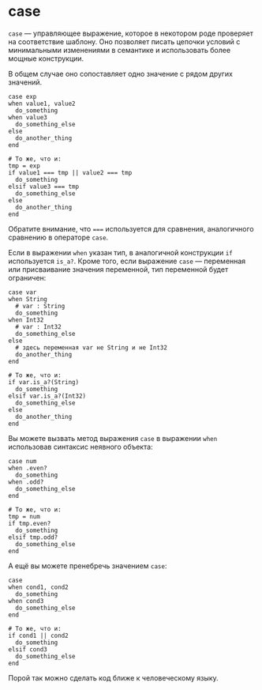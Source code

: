 # case

`case` — управляющее выражение, которое в некотором роде проверяет на соответствие шаблону. Оно позволяет писать цепочки условий с минимальными изменениями в семантике и использовать более мощные конструкции.

В общем случае оно сопоставляет одно значение с рядом других значений.

```crystal
case exp
when value1, value2
  do_something
when value3
  do_something_else
else
  do_another_thing
end

# То же, что и:
tmp = exp
if value1 === tmp || value2 === tmp
  do_something
elsif value3 === tmp
  do_something_else
else
  do_another_thing
end
```

Обратите внимание, что `===` используется для сравнения, аналогичного сравнению в операторе `case`.

Если в выражении `when` указан тип, в аналогичной конструкции `if` используется `is_a?`. Кроме того, если выражение `case` — переменная или присваивание значения переменной, тип переменной будет ограничен:

```crystal
case var
when String
  # var : String
  do_something
when Int32
  # var : Int32
  do_something_else
else
  # здесь переменная var не String и не Int32
  do_another_thing
end

# То же, что и:
if var.is_a?(String)
  do_something
elsif var.is_a?(Int32)
  do_something_else
else
  do_another_thing
end
```

Вы можете вызвать метод выражения `case` в выражении `when` использовав синтаксис неявного объекта:

```crystal
case num
when .even?
  do_something
when .odd?
  do_something_else
end

# То же, что и:
tmp = num
if tmp.even?
  do_something
elsif tmp.odd?
  do_something_else
end
```

А ещё вы можете пренебречь значением `case`:

```crystal
case
when cond1, cond2
  do_something
when cond3
  do_something_else
end

# То же, что и:
if cond1 || cond2
  do_something
elsif cond3
  do_something_else
end
```

Порой так можно сделать код ближе к человеческому языку.

